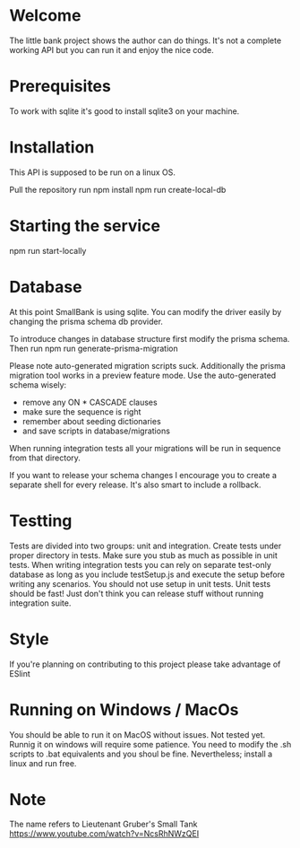 # Welcome

The little bank project shows the author can do things. It's not a complete working API but you can run it and enjoy the nice code.

# Prerequisites

To work with sqlite it's good to install sqlite3 on your machine.

# Installation

This API is supposed to be run on a linux OS.

Pull the repository
run
npm install
npm run create-local-db

# Starting the service

npm run start-locally

# Database

At this point SmallBank is using sqlite. You can modify the driver easily by changing the prisma schema db provider.

To introduce changes in database structure first modify the prisma schema. Then run
npm run generate-prisma-migration

Please note auto-generated migration scripts suck. Additionally the prisma migration tool works in a preview feature mode. Use the auto-generated schema wisely:
* remove any ON * CASCADE clauses
* make sure the sequence is right
* remember about seeding dictionaries
* and save scripts in database/migrations

When running integration tests all your migrations will be run in sequence from that directory.

If you want to release your schema changes I encourage you to create a separate shell for every release. It's also smart to include a rollback.

# Testting

Tests are divided into two groups: unit and integration. Create tests under proper directory in tests. Make sure you stub as much as possible in unit tests. When writing integration tests you can rely on separate test-only database as long as you include testSetup.js and execute the setup before writing any scenarios. You should not use setup in unit tests. Unit tests should be fast! Just don't think you can release stuff without running integration suite.

# Style

If you're planning on contributing to this project please take advantage of ESlint

# Running on Windows / MacOs

You should be able to run it on MacOS without issues. Not tested yet.
Runnig it on windows will require some patience. You need to modify the .sh scripts to .bat equivalents and you shoul be fine.
Nevertheless; install a linux and run free.

# Note

The name refers to Lieutenant Gruber's Small Tank
https://www.youtube.com/watch?v=NcsRhNWzQEI
